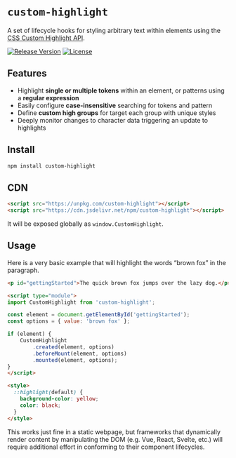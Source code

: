 # `custom-highlight`

A set of lifecycle hooks for styling arbitrary text within elements using the [CSS Custom Highlight API](https://developer.mozilla.org/en-US/docs/Web/API/CSS_Custom_Highlight_API).

[![Release Version](https://img.shields.io/npm/v/custom-highlight.svg)](https://www.npmjs.com/package/custom-highlight)
[![License](https://img.shields.io/badge/License-MIT-blue.svg)](https://opensource.org/licenses/MIT)

## Features

* Highlight **single or multiple tokens** within an element, or patterns using a **regular expression**
* Easily configure **case-insensitive** searching for tokens and pattern
* Define **custom high groups** for target each group with unique styles
* Deeply monitor changes to character data triggering an update to highlights

## Install

```sh
npm install custom-highlight
```

## CDN

```html
<script src="https://unpkg.com/custom-highlight"></script>
<script src="https://cdn.jsdelivr.net/npm/custom-highlight"></script>
```

It will be exposed globally as `window.CustomHighlight`.


## Usage

Here is a very basic example that will highlight the words “brown fox” in the paragraph.

```html
<p id="gettingStarted">The quick brown fox jumps over the lazy dog.</p>

<script type="module">
import CustomHighlight from 'custom-highlight';

const element = document.getElementById('gettingStarted');
const options = { value: 'brown fox' };

if (element) {
	CustomHighlight
		.created(element, options)
		.beforeMount(element, options)
		.mounted(element, options);
}
</script>

<style>
  ::highlight(default) {
    background-color: yellow;
    color: black;
  }
</style>
```

This works just fine in a static webpage, but frameworks that dynamically render content by manipulating the DOM (e.g. Vue, React, Svelte, etc.) will require additional effort in conforming to their component lifecycles.
